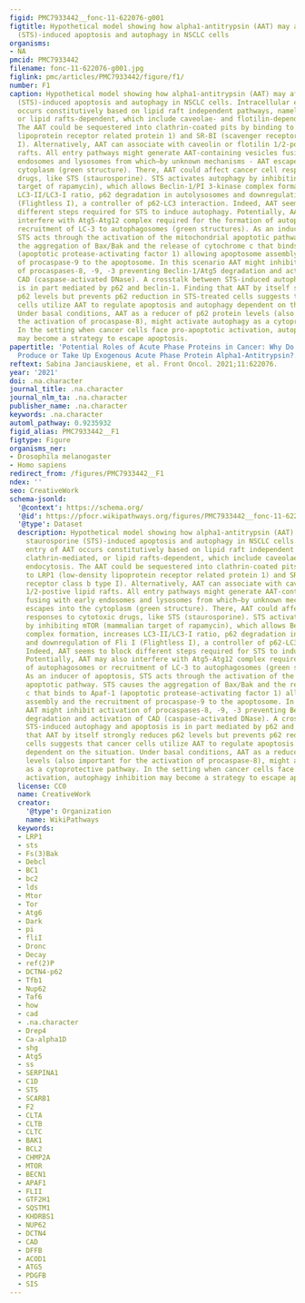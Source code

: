 ```yaml
---
figid: PMC7933442__fonc-11-622076-g001
figtitle: Hypothetical model showing how alpha1-antitrypsin (AAT) may affect staurosporine
  (STS)-induced apoptosis and autophagy in NSCLC cells
organisms:
- NA
pmcid: PMC7933442
filename: fonc-11-622076-g001.jpg
figlink: pmc/articles/PMC7933442/figure/f1/
number: F1
caption: Hypothetical model showing how alpha1-antitrypsin (AAT) may affect staurosporine
  (STS)-induced apoptosis and autophagy in NSCLC cells. Intracellular entry of AAT
  occurs constitutively based on lipid raft independent pathways, namely clathrin-mediated,
  or lipid rafts-dependent, which include caveolae- and flotilin-dependent endocytosis.
  The AAT could be sequestered into clathrin-coated pits by binding to LRP1 (low-density
  lipoprotein receptor related protein 1) and SR-BI (scavenger receptor class b type
  I). Alternatively, AAT can associate with caveolin or flotilin 1/2-postive lipid
  rafts. All entry pathways might generate AAT-containing vesicles fusing with early
  endosomes and lysosomes from which—by unknown mechanisms - AAT escapes into the
  cytoplasm (green structure). There, AAT could affect cancer cell responses to cytotoxic
  drugs, like STS (staurosporine). STS activates autophagy by inhibiting mTOR (mammalian
  target of rapamycin), which allows Beclin-1/PI 3-kinase complex formation, increases
  LC3-II/LC3-I ratio, p62 degradation in autolysosomes and downregulation of Fli I
  (Flightless I), a controller of p62-LC3 interaction. Indeed, AAT seems to block
  different steps required for STS to induce autophagy. Potentially, AAT may also
  interfere with Atg5-Atg12 complex required for the formation of autophagosomes or
  recruitment of LC-3 to autophagosomes (green structures). As an inducer of apoptosis,
  STS acts through the activation of the mitochondrial apoptotic pathway. STS causes
  the aggregation of Bax/Bak and the release of cytochrome c that binds to Apaf-1
  (apoptotic protease-activating factor 1) allowing apoptosome assembly and the recruitment
  of procaspase-9 to the apoptosome. In this scenario AAT might inhibit activation
  of procaspases-8, -9, -3 preventing Beclin-1/Atg5 degradation and activation of
  CAD (caspase-activated DNase). A crosstalk between STS-induced autophagy and apoptosis
  is in part mediated by p62 and beclin-1. Finding that AAT by itself strongly reduces
  p62 levels but prevents p62 reduction in STS-treated cells suggests that cancer
  cells utilize AAT to regulate apoptosis and autophagy dependent on the situation.
  Under basal conditions, AAT as a reducer of p62 protein levels (also important for
  the activation of procaspase-8), might activate autophagy as a cytoprotective pathway.
  In the setting when cancer cells face pro-apoptotic activation, autophagy inhibition
  may become a strategy to escape apoptosis.
papertitle: 'Potential Roles of Acute Phase Proteins in Cancer: Why Do Cancer Cells
  Produce or Take Up Exogenous Acute Phase Protein Alpha1-Antitrypsin?.'
reftext: Sabina Janciauskiene, et al. Front Oncol. 2021;11:622076.
year: '2021'
doi: .na.character
journal_title: .na.character
journal_nlm_ta: .na.character
publisher_name: .na.character
keywords: .na.character
automl_pathway: 0.9235932
figid_alias: PMC7933442__F1
figtype: Figure
organisms_ner:
- Drosophila melanogaster
- Homo sapiens
redirect_from: /figures/PMC7933442__F1
ndex: ''
seo: CreativeWork
schema-jsonld:
  '@context': https://schema.org/
  '@id': https://pfocr.wikipathways.org/figures/PMC7933442__fonc-11-622076-g001.html
  '@type': Dataset
  description: Hypothetical model showing how alpha1-antitrypsin (AAT) may affect
    staurosporine (STS)-induced apoptosis and autophagy in NSCLC cells. Intracellular
    entry of AAT occurs constitutively based on lipid raft independent pathways, namely
    clathrin-mediated, or lipid rafts-dependent, which include caveolae- and flotilin-dependent
    endocytosis. The AAT could be sequestered into clathrin-coated pits by binding
    to LRP1 (low-density lipoprotein receptor related protein 1) and SR-BI (scavenger
    receptor class b type I). Alternatively, AAT can associate with caveolin or flotilin
    1/2-postive lipid rafts. All entry pathways might generate AAT-containing vesicles
    fusing with early endosomes and lysosomes from which—by unknown mechanisms - AAT
    escapes into the cytoplasm (green structure). There, AAT could affect cancer cell
    responses to cytotoxic drugs, like STS (staurosporine). STS activates autophagy
    by inhibiting mTOR (mammalian target of rapamycin), which allows Beclin-1/PI 3-kinase
    complex formation, increases LC3-II/LC3-I ratio, p62 degradation in autolysosomes
    and downregulation of Fli I (Flightless I), a controller of p62-LC3 interaction.
    Indeed, AAT seems to block different steps required for STS to induce autophagy.
    Potentially, AAT may also interfere with Atg5-Atg12 complex required for the formation
    of autophagosomes or recruitment of LC-3 to autophagosomes (green structures).
    As an inducer of apoptosis, STS acts through the activation of the mitochondrial
    apoptotic pathway. STS causes the aggregation of Bax/Bak and the release of cytochrome
    c that binds to Apaf-1 (apoptotic protease-activating factor 1) allowing apoptosome
    assembly and the recruitment of procaspase-9 to the apoptosome. In this scenario
    AAT might inhibit activation of procaspases-8, -9, -3 preventing Beclin-1/Atg5
    degradation and activation of CAD (caspase-activated DNase). A crosstalk between
    STS-induced autophagy and apoptosis is in part mediated by p62 and beclin-1. Finding
    that AAT by itself strongly reduces p62 levels but prevents p62 reduction in STS-treated
    cells suggests that cancer cells utilize AAT to regulate apoptosis and autophagy
    dependent on the situation. Under basal conditions, AAT as a reducer of p62 protein
    levels (also important for the activation of procaspase-8), might activate autophagy
    as a cytoprotective pathway. In the setting when cancer cells face pro-apoptotic
    activation, autophagy inhibition may become a strategy to escape apoptosis.
  license: CC0
  name: CreativeWork
  creator:
    '@type': Organization
    name: WikiPathways
  keywords:
  - LRP1
  - sts
  - Fs(3)Bak
  - Debcl
  - BC1
  - bc2
  - lds
  - Mtor
  - Tor
  - Atg6
  - Dark
  - pi
  - fliI
  - Dronc
  - Decay
  - ref(2)P
  - DCTN4-p62
  - Tfb1
  - Nup62
  - Taf6
  - how
  - cad
  - .na.character
  - Drep4
  - Ca-alpha1D
  - shg
  - Atg5
  - ss
  - SERPINA1
  - C1D
  - STS
  - SCARB1
  - F2
  - CLTA
  - CLTB
  - CLTC
  - BAK1
  - BCL2
  - CHMP2A
  - MTOR
  - BECN1
  - APAF1
  - FLII
  - GTF2H1
  - SQSTM1
  - KHDRBS1
  - NUP62
  - DCTN4
  - CAD
  - DFFB
  - ACOD1
  - ATG5
  - PDGFB
  - SIS
---
```

